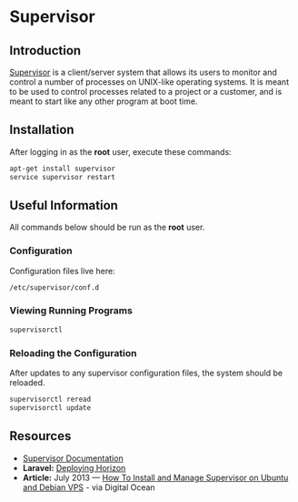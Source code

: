 # Supervisor

## Introduction

[Supervisor](http://supervisord.org/) is a client/server system that allows its users to monitor and control a number of processes on UNIX-like operating systems. It is meant to be used to control processes related to a project or a customer, and is meant to start like any other program at boot time.

## Installation

After logging in as the **root** user, execute these commands:

```bash
apt-get install supervisor
service supervisor restart
```

## Useful Information

All commands below should be run as the **root** user.

### Configuration

Configuration files live here:

```bash
/etc/supervisor/conf.d
```

### Viewing Running Programs

```bash
supervisorctl
```

### Reloading the Configuration

After updates to any supervisor configuration files, the system should be reloaded.

```bash
supervisorctl reread
supervisorctl update
```

## Resources

* [Supervisor Documentation](http://supervisord.org/)
* **Laravel:** [Deploying Horizon](https://laravel.com/docs/master/horizon#deploying-horizon)
* **Article:** July 2013 — [How To Install and Manage Supervisor on Ubuntu and Debian VPS](https://www.digitalocean.com/community/tutorials/how-to-install-and-manage-supervisor-on-ubuntu-and-debian-vps) - via Digital Ocean


